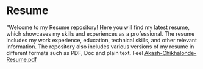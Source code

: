 # Resume
"Welcome to my Resume repository! Here you will find my latest resume, which showcases my skills and experiences as a professional. The resume includes my work experience, education, technical skills, and other relevant information. The repository also includes various versions of my resume in different formats such as PDF, Doc and plain text. Feel
[Akash-Chikhalonde-Resume.pdf](https://github.com/Akash-298/Resume/files/10486965/Akash-Chikhalonde-Resume.pdf)

